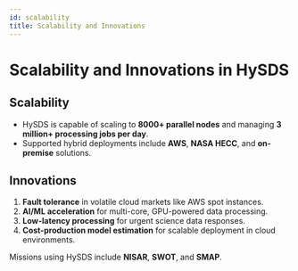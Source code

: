 ```yaml
---
id: scalability
title: Scalability and Innovations
---
```


# Scalability and Innovations in HySDS

## Scalability

- HySDS is capable of scaling to **8000+ parallel nodes** and managing **3 million+ processing jobs per day**.
- Supported hybrid deployments include **AWS**, **NASA HECC**, and **on-premise** solutions.

## Innovations

1. **Fault tolerance** in volatile cloud markets like AWS spot instances.
2. **AI/ML acceleration** for multi-core, GPU-powered data processing.
3. **Low-latency processing** for urgent science data responses.
4. **Cost-production model estimation** for scalable deployment in cloud environments.

Missions using HySDS include **NISAR**, **SWOT**, and **SMAP**.
  
